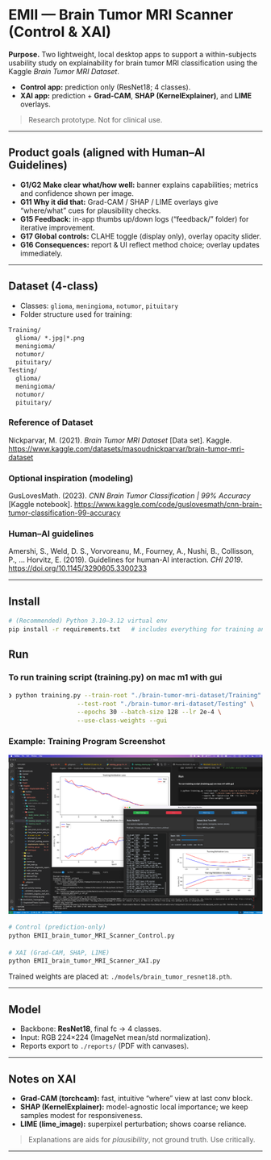 # EMII — Brain Tumor MRI Scanner (Control & XAI)

**Purpose.** Two lightweight, local desktop apps to support a within-subjects usability study on explainability for brain tumor MRI classification using the Kaggle *Brain Tumor MRI Dataset*.  
- **Control app:** prediction only (ResNet18; 4 classes).  
- **XAI app:** prediction + **Grad-CAM**, **SHAP (KernelExplainer)**, and **LIME** overlays.

> Research prototype. Not for clinical use.

---

## Product goals (aligned with Human–AI Guidelines)
- **G1/G2 Make clear what/how well:** banner explains capabilities; metrics and confidence shown per image.
- **G11 Why it did that:** Grad-CAM / SHAP / LIME overlays give “where/what” cues for plausibility checks.
- **G15 Feedback:** in-app thumbs up/down logs (“feedback/” folder) for iterative improvement.
- **G17 Global controls:** CLAHE toggle (display only), overlay opacity slider.
- **G16 Consequences:** report & UI reflect method choice; overlay updates immediately.

---

## Dataset (4-class)
- Classes: `glioma`, `meningioma`, `notumor`, `pituitary`
- Folder structure used for training:
```
Training/
  glioma/ *.jpg|*.png
  meningioma/
  notumor/
  pituitary/
Testing/
  glioma/
  meningioma/
  notumor/
  pituitary/
```

### Reference of Dataset
Nickparvar, M. (2021). *Brain Tumor MRI Dataset* [Data set]. Kaggle. https://www.kaggle.com/datasets/masoudnickparvar/brain-tumor-mri-dataset

### Optional inspiration (modeling)
GusLovesMath. (2023). *CNN Brain Tumor Classification | 99% Accuracy* [Kaggle notebook]. https://www.kaggle.com/code/guslovesmath/cnn-brain-tumor-classification-99-accuracy

### Human–AI guidelines
Amershi, S., Weld, D. S., Vorvoreanu, M., Fourney, A., Nushi, B., Collisson, P., … Horvitz, E. (2019). Guidelines for human-AI interaction. *CHI 2019*. https://doi.org/10.1145/3290605.3300233

---

## Install

```bash
# (Recommended) Python 3.10–3.12 virtual env
pip install -r requirements.txt   # includes everything for training and XAI
```

## Run

### To run training script  (training.py) on mac m1 with gui
```bash
❯ python training.py --train-root "./brain-tumor-mri-dataset/Training" \
                   --test-root "./brain-tumor-mri-dataset/Testing" \
                   --epochs 30 --batch-size 128 --lr 2e-4 \
                   --use-class-weights --gui
```

### Example: Training Program Screenshot

![Training Program Running](./docs/screenshots/training.png)

```bash
# Control (prediction-only)
python EMII_brain_tumor_MRI_Scanner_Control.py

# XAI (Grad-CAM, SHAP, LIME)
python EMII_brain_tumor_MRI_Scanner_XAI.py
```

Trained weights are placed at: `./models/brain_tumor_resnet18.pth`.

---

## Model
- Backbone: **ResNet18**, final fc → 4 classes.
- Input: RGB 224×224 (ImageNet mean/std normalization).
- Reports export to `./reports/` (PDF with canvases).

---

## Notes on XAI
- **Grad-CAM (torchcam):** fast, intuitive “where” view at last conv block.
- **SHAP (KernelExplainer):** model-agnostic local importance; we keep samples modest for responsiveness.
- **LIME (lime_image):** superpixel perturbation; shows coarse reliance.

> Explanations are aids for *plausibility*, not ground truth. Use critically.

---
